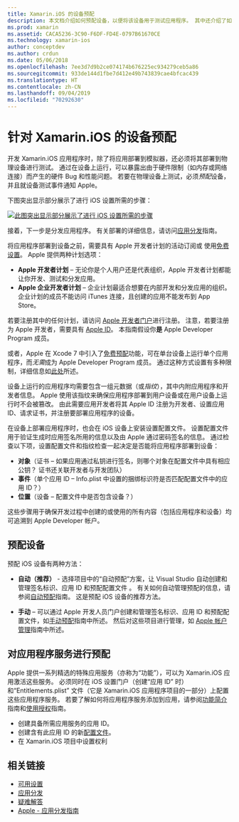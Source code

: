 ```yaml
---
title: Xamarin.iOS 的设备预配
description: 本文档介绍如何预配设备，以便将该设备用于测试应用程序。 其中还介绍了如何配置应用，以便使用推送通知等功能。
ms.prod: xamarin
ms.assetid: CACA5236-3C90-F6DF-FD4E-0797B61670CE
ms.technology: xamarin-ios
author: conceptdev
ms.author: crdun
ms.date: 05/06/2018
ms.openlocfilehash: 7ee3d7d9b2ce074174b676225ec934279ceb5a86
ms.sourcegitcommit: 933de144d1fbe7d412e49b743839cae4bfcac439
ms.translationtype: HT
ms.contentlocale: zh-CN
ms.lasthandoff: 09/04/2019
ms.locfileid: "70292630"
---
```

# <a name="device-provisioning-for-xamarinios"></a>针对 Xamarin.iOS 的设备预配

开发 Xamarin.iOS 应用程序时，除了将应用部署到模拟器，还必须将其部署到物理设备进行测试。 通过在设备上运行，可以暴露出由于硬件限制（如内存或网络连接）而产生的硬件 Bug 和性能问题。 若要在物理设备上测试，必须*预配*设备，并且就设备测试事件通知 Apple。

下图突出显示部分展示了进行 iOS 设置所需的步骤：

[![](images/provisioningdiagram.png "此图突出显示部分展示了进行 iOS 设置所需的步骤")](images/provisioningdiagram.png#lightbox)

接着，下一步是分发应用程序。 有关部署的详细信息，请访问[应用分发](~/ios/deploy-test/app-distribution/index.md)指南。

将应用程序部署到设备之前，需要具有 Apple 开发者计划的活动订阅或  使用[免费设置](~/ios/get-started/installation/device-provisioning/free-provisioning.md)。 Apple 提供两种计划选项：

- **Apple 开发者计划** – 无论你是个人用户还是代表组织，Apple 开发者计划都能让你开发、测试和分发应用。
- **Apple 企业开发者计划** – 企业计划最适合想要在内部开发和分发应用的组织。 企业计划的成员不能访问 iTunes 连接，且创建的应用不能发布到 App Store。

若要注册其中的任何计划，请访问 [Apple 开发者门户](https://developer.apple.com/programs/enroll/)进行注册。 注意，若要注册为 Apple 开发者，需要具有 [Apple ID](https://appleid.apple.com/)。 本指南假设你**是** Apple Developer Program 成员。

或者，Apple 在 Xcode 7 中引入了[免费预配](~/ios/get-started/installation/device-provisioning/free-provisioning.md)功能，可在单台设备上运行单个应用程序，而*无需*成为 Apple Developer Program 成员。 通过这种方式设置有多种限制，详细信息如[此处](~/ios/get-started/installation/device-provisioning/free-provisioning.md#limitations)所述。

设备上运行的应用程序均需要包含一组元数据（或*指纹*），其中内附应用程序和开发者信息。 Apple 使用该指纹来确保应用程序部署到用户设备或在用户设备上运行时不会被篡改。 由此需要应用开发者将其 Apple ID 注册为开发者、设置应用 ID、请求证书，并注册要部署应用程序的设备。

在设备上部署应用程序时，也会在 iOS 设备上安装设置配置文件。 设置配置文件用于验证生成时应用签名所用的信息以及由 Apple 通过密码签名的信息。 通过检查以下项，设置配置文件和指纹检查一起决定是否能将应用程序部署到设备：

- **对象**（证书 – 如果应用通过私钥进行签名，则哪个对象在配置文件中具有相应公钥？ 证书还关联开发者与开发团队）
- **事件**（单个应用 ID – Info.plist 中设置的捆绑标识符是否匹配配置文件中的应用 ID？）
- **位置**（设备 – 配置文件中是否包含设备？）

这些步骤用于确保开发过程中创建的或使用的所有内容（包括应用程序和设备）均可追溯到 Apple Developer 帐户。

## <a name="provisioning-your-device"></a>预配设备

预配 iOS 设备有两种方法：

- **自动（推荐）** - 选择项目中的“自动预配”方案，让 Visual Studio 自动创建和管理签名标识、应用 ID 和预配配置文件  。 有关如何自动管理预配的信息，请参阅[自动预配](automatic-provisioning.md)指南。 这是预配 iOS 设备的推荐方法。

- **手动** – 可以通过 Apple 开发人员门户创建和管理签名标识、应用 ID 和预配配置文件，如[手动预配](manual-provisioning.md)指南中所述。 然后对这些项目进行管理，如 [Apple 帐户管理](~/cross-platform/macios/apple-account-management.md)指南中所述。

## <a name="provisioning-for-application-services"></a>对应用程序服务进行预配

Apple 提供一系列精选的特殊应用服务（亦称为“功能”），可以为 Xamarin.iOS 应用激活这些服务。 必须同时在 iOS 设置门户（创建“应用 ID”  时）和“Entitlements.plist”  文件（它是 Xamarin.iOS 应用程序项目的一部分）上配置这些应用程序服务。 若要了解如何将应用程序服务添加到应用，请参阅[功能简介](~/ios/deploy-test/provisioning/capabilities/index.md)指南和[使用授权](~/ios/deploy-test/provisioning/entitlements.md)指南。

- 创建具备所需应用服务的应用 ID。
- 创建含有此应用 ID 的新[配置文件](#provisioning-your-device)。
- 在 Xamarin.iOS 项目中设置权利

## <a name="related-links"></a>相关链接

- [可用设置](~/ios/get-started/installation/device-provisioning/free-provisioning.md)
- [应用分发](~/ios/deploy-test/app-distribution/index.md)
- [疑难解答](~/ios/deploy-test/troubleshooting.md)
- [Apple - 应用分发指南](https://developer.apple.com/library/ios/documentation/IDEs/Conceptual/AppDistributionGuide/Introduction/Introduction.html)
